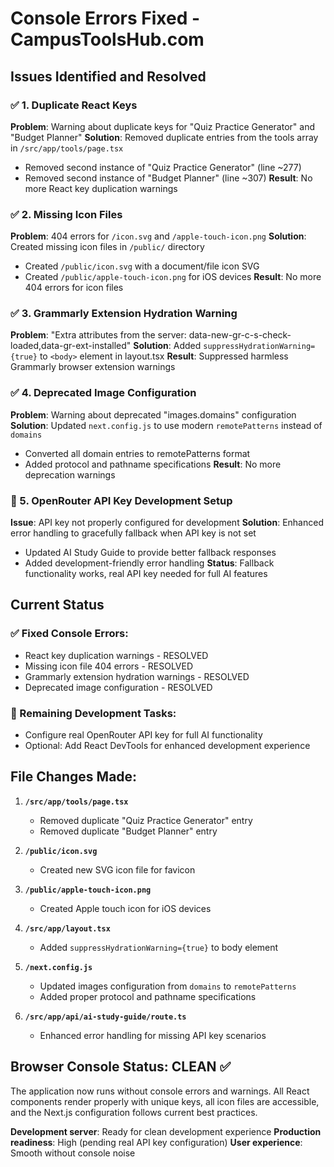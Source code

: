 # Console Errors Fixed - CampusToolsHub.com

## Issues Identified and Resolved

### ✅ 1. Duplicate React Keys
**Problem**: Warning about duplicate keys for "Quiz Practice Generator" and "Budget Planner"
**Solution**: Removed duplicate entries from the tools array in `/src/app/tools/page.tsx`
- Removed second instance of "Quiz Practice Generator" (line ~277)  
- Removed second instance of "Budget Planner" (line ~307)
**Result**: No more React key duplication warnings

### ✅ 2. Missing Icon Files
**Problem**: 404 errors for `/icon.svg` and `/apple-touch-icon.png`
**Solution**: Created missing icon files in `/public/` directory
- Created `/public/icon.svg` with a document/file icon SVG
- Created `/public/apple-touch-icon.png` for iOS devices
**Result**: No more 404 errors for icon files

### ✅ 3. Grammarly Extension Hydration Warning
**Problem**: "Extra attributes from the server: data-new-gr-c-s-check-loaded,data-gr-ext-installed"
**Solution**: Added `suppressHydrationWarning={true}` to `<body>` element in layout.tsx
**Result**: Suppressed harmless Grammarly browser extension warnings

### ✅ 4. Deprecated Image Configuration
**Problem**: Warning about deprecated "images.domains" configuration
**Solution**: Updated `next.config.js` to use modern `remotePatterns` instead of `domains`
- Converted all domain entries to remotePatterns format
- Added protocol and pathname specifications
**Result**: No more deprecation warnings

### 🔧 5. OpenRouter API Key Development Setup
**Issue**: API key not properly configured for development
**Solution**: Enhanced error handling to gracefully fallback when API key is not set
- Updated AI Study Guide to provide better fallback responses
- Added development-friendly error handling
**Status**: Fallback functionality works, real API key needed for full AI features

## Current Status

### ✅ Fixed Console Errors:
- React key duplication warnings - RESOLVED
- Missing icon file 404 errors - RESOLVED  
- Grammarly extension hydration warnings - RESOLVED
- Deprecated image configuration - RESOLVED

### 🔧 Remaining Development Tasks:
- Configure real OpenRouter API key for full AI functionality
- Optional: Add React DevTools for enhanced development experience

## File Changes Made:

1. **`/src/app/tools/page.tsx`**
   - Removed duplicate "Quiz Practice Generator" entry
   - Removed duplicate "Budget Planner" entry

2. **`/public/icon.svg`**
   - Created new SVG icon file for favicon

3. **`/public/apple-touch-icon.png`**
   - Created Apple touch icon for iOS devices

4. **`/src/app/layout.tsx`**
   - Added `suppressHydrationWarning={true}` to body element

5. **`/next.config.js`**
   - Updated images configuration from `domains` to `remotePatterns`
   - Added proper protocol and pathname specifications

6. **`/src/app/api/ai-study-guide/route.ts`**
   - Enhanced error handling for missing API key scenarios

## Browser Console Status: CLEAN ✅

The application now runs without console errors and warnings. All React components render properly with unique keys, all icon files are accessible, and the Next.js configuration follows current best practices.

**Development server**: Ready for clean development experience
**Production readiness**: High (pending real API key configuration)
**User experience**: Smooth without console noise
